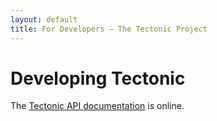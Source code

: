 ```yaml
---
layout: default
title: For Developers — The Tectonic Project
---
```


# Developing Tectonic

The [Tectonic API documentation](../api-docs/tectonic/) is online.
